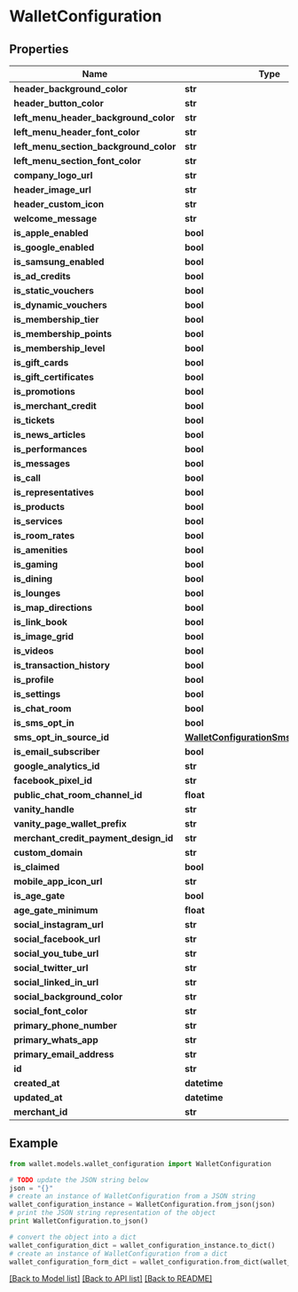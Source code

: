 # WalletConfiguration


## Properties

Name | Type | Description | Notes
------------ | ------------- | ------------- | -------------
**header_background_color** | **str** |  | 
**header_button_color** | **str** |  | 
**left_menu_header_background_color** | **str** |  | 
**left_menu_header_font_color** | **str** |  | 
**left_menu_section_background_color** | **str** |  | 
**left_menu_section_font_color** | **str** |  | 
**company_logo_url** | **str** |  | 
**header_image_url** | **str** |  | [optional] 
**header_custom_icon** | **str** |  | [optional] 
**welcome_message** | **str** |  | 
**is_apple_enabled** | **bool** |  | 
**is_google_enabled** | **bool** |  | 
**is_samsung_enabled** | **bool** |  | 
**is_ad_credits** | **bool** |  | 
**is_static_vouchers** | **bool** |  | 
**is_dynamic_vouchers** | **bool** |  | 
**is_membership_tier** | **bool** |  | 
**is_membership_points** | **bool** |  | 
**is_membership_level** | **bool** |  | 
**is_gift_cards** | **bool** |  | 
**is_gift_certificates** | **bool** |  | 
**is_promotions** | **bool** |  | 
**is_merchant_credit** | **bool** |  | 
**is_tickets** | **bool** |  | [optional] 
**is_news_articles** | **bool** |  | 
**is_performances** | **bool** |  | 
**is_messages** | **bool** |  | 
**is_call** | **bool** |  | 
**is_representatives** | **bool** |  | 
**is_products** | **bool** |  | 
**is_services** | **bool** |  | 
**is_room_rates** | **bool** |  | 
**is_amenities** | **bool** |  | 
**is_gaming** | **bool** |  | 
**is_dining** | **bool** |  | 
**is_lounges** | **bool** |  | 
**is_map_directions** | **bool** |  | 
**is_link_book** | **bool** |  | 
**is_image_grid** | **bool** |  | 
**is_videos** | **bool** |  | 
**is_transaction_history** | **bool** |  | 
**is_profile** | **bool** |  | 
**is_settings** | **bool** |  | 
**is_chat_room** | **bool** |  | 
**is_sms_opt_in** | **bool** |  | 
**sms_opt_in_source_id** | [**WalletConfigurationSmsOptInSourceID**](WalletConfigurationSmsOptInSourceID.md) |  | [optional] 
**is_email_subscriber** | **bool** |  | 
**google_analytics_id** | **str** |  | [optional] 
**facebook_pixel_id** | **str** |  | [optional] 
**public_chat_room_channel_id** | **float** |  | [optional] 
**vanity_handle** | **str** |  | [optional] 
**vanity_page_wallet_prefix** | **str** |  | [optional] 
**merchant_credit_payment_design_id** | **str** |  | [optional] 
**custom_domain** | **str** |  | [optional] 
**is_claimed** | **bool** |  | [optional] 
**mobile_app_icon_url** | **str** |  | [optional] 
**is_age_gate** | **bool** |  | [optional] 
**age_gate_minimum** | **float** |  | [optional] 
**social_instagram_url** | **str** |  | [optional] 
**social_facebook_url** | **str** |  | [optional] 
**social_you_tube_url** | **str** |  | [optional] 
**social_twitter_url** | **str** |  | [optional] 
**social_linked_in_url** | **str** |  | [optional] 
**social_background_color** | **str** |  | [optional] 
**social_font_color** | **str** |  | [optional] 
**primary_phone_number** | **str** |  | [optional] 
**primary_whats_app** | **str** |  | [optional] 
**primary_email_address** | **str** |  | [optional] 
**id** | **str** |  | 
**created_at** | **datetime** |  | 
**updated_at** | **datetime** |  | 
**merchant_id** | **str** |  | 

## Example

```python
from wallet.models.wallet_configuration import WalletConfiguration

# TODO update the JSON string below
json = "{}"
# create an instance of WalletConfiguration from a JSON string
wallet_configuration_instance = WalletConfiguration.from_json(json)
# print the JSON string representation of the object
print WalletConfiguration.to_json()

# convert the object into a dict
wallet_configuration_dict = wallet_configuration_instance.to_dict()
# create an instance of WalletConfiguration from a dict
wallet_configuration_form_dict = wallet_configuration.from_dict(wallet_configuration_dict)
```
[[Back to Model list]](../README.md#documentation-for-models) [[Back to API list]](../README.md#documentation-for-api-endpoints) [[Back to README]](../README.md)


